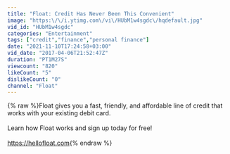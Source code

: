 ```yaml
---
title: "Float: Credit Has Never Been This Convenient"
image: "https:\/\/i.ytimg.com\/vi\/HUbM1w4sgdc\/hqdefault.jpg"
vid_id: "HUbM1w4sgdc"
categories: "Entertainment"
tags: ["credit","finance","personal finance"]
date: "2021-11-10T17:24:58+03:00"
vid_date: "2017-04-06T21:52:47Z"
duration: "PT1M27S"
viewcount: "820"
likeCount: "5"
dislikeCount: "0"
channel: "Float"
---
```

{% raw %}Float gives you a fast, friendly, and affordable line of credit that works with your existing debit card.<br /><br />Learn how Float works and sign up today for free! <br /><br /><a rel="nofollow" target="blank" href="https://hellofloat.com">https://hellofloat.com</a>{% endraw %}
